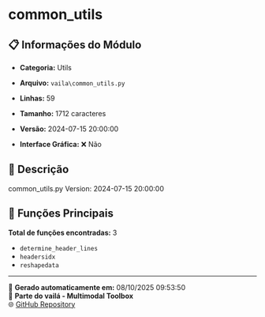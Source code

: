 # common_utils

## 📋 Informações do Módulo

- **Categoria:** Utils
- **Arquivo:** `vaila\common_utils.py`
- **Linhas:** 59
- **Tamanho:** 1712 caracteres
- **Versão:** 2024-07-15 20:00:00

- **Interface Gráfica:** ❌ Não

## 📖 Descrição


common_utils.py
Version: 2024-07-15 20:00:00


## 🔧 Funções Principais

**Total de funções encontradas:** 3

- `determine_header_lines`
- `headersidx`
- `reshapedata`




---

📅 **Gerado automaticamente em:** 08/10/2025 09:53:50  
🔗 **Parte do vailá - Multimodal Toolbox**  
🌐 [GitHub Repository](https://github.com/vaila-multimodaltoolbox/vaila)
